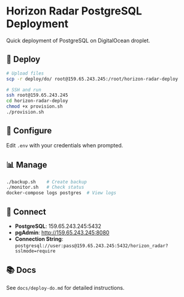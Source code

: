 # Horizon Radar PostgreSQL Deployment

Quick deployment of PostgreSQL on DigitalOcean droplet.

## 🚀 Deploy

```bash
# Upload files
scp -r deploy/do/ root@159.65.243.245:/root/horizon-radar-deploy

# SSH and run
ssh root@159.65.243.245
cd horizon-radar-deploy
chmod +x provision.sh
./provision.sh
```

## 🔧 Configure

Edit `.env` with your credentials when prompted.

## 📊 Manage

```bash
./backup.sh    # Create backup
./monitor.sh   # Check status
docker-compose logs postgres  # View logs
```

## 🔗 Connect

- **PostgreSQL**: 159.65.243.245:5432
- **pgAdmin**: http://159.65.243.245:8080
- **Connection String**: `postgresql://user:pass@159.65.243.245:5432/horizon_radar?sslmode=require`

## 📚 Docs

See `docs/deploy-do.md` for detailed instructions.
